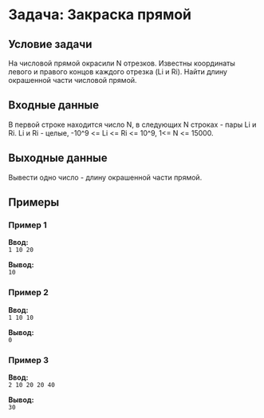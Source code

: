 # Задача: Закраска прямой

## Условие задачи
На числовой прямой окрасили N отрезков. Известны координаты левого и правого концов каждого отрезка (Li и Ri). Найти длину окрашенной части числовой прямой.

## Входные данные
В первой строке находится число N, в следующих N строках - пары Li и Ri. Li и Ri - целые, -10^9 <= Li <= Ri <= 10^9, 1<= N <= 15000.

## Выходные данные
Вывести одно число - длину окрашенной части прямой.

## Примеры
### Пример 1
**Ввод:**  
`1
10 20`  

**Вывод:**  
`10`  

### Пример 2
**Ввод:**  
`1
10 10`  

**Вывод:**  
`0`

### Пример 3
**Ввод:**  
`2
10 20
20 40`  

**Вывод:**  
`30`
